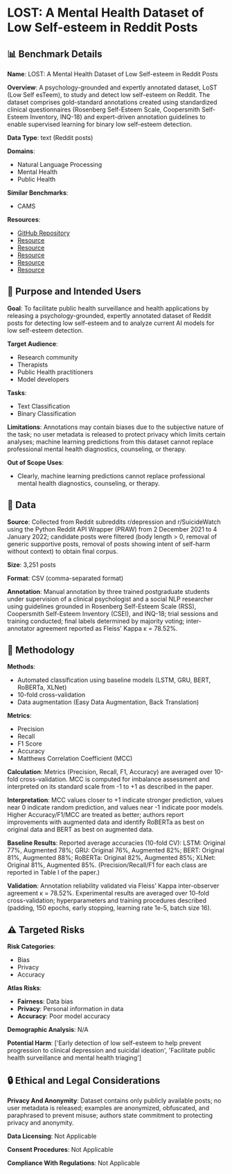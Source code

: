 # LOST: A Mental Health Dataset of Low Self-esteem in Reddit Posts

## 📊 Benchmark Details

**Name**: LOST: A Mental Health Dataset of Low Self-esteem in Reddit Posts

**Overview**: A psychology-grounded and expertly annotated dataset, LoST (Low Self esTeem), to study and detect low self-esteem on Reddit. The dataset comprises gold-standard annotations created using standardized clinical questionnaires (Rosenberg Self-Esteem Scale, Coopersmith Self-Esteem Inventory, INQ-18) and expert-driven annotation guidelines to enable supervised learning for binary low self-esteem detection.

**Data Type**: text (Reddit posts)

**Domains**:
- Natural Language Processing
- Mental Health
- Public Health

**Similar Benchmarks**:
- CAMS

**Resources**:
- [GitHub Repository](https://github.com/drmuskangarg/LoST)
- [Resource](https://arxiv.org/abs/2306.05596)
- [Resource](https://praw.readthedocs.io/en/stable/)
- [Resource](https://huggingface.co/bert-base-uncased)
- [Resource](https://huggingface.co/roberta-base)
- [Resource](https://huggingface.co/xlnet-base-cased)

## 🎯 Purpose and Intended Users

**Goal**: To facilitate public health surveillance and health applications by releasing a psychology-grounded, expertly annotated dataset of Reddit posts for detecting low self-esteem and to analyze current AI models for low self-esteem detection.

**Target Audience**:
- Research community
- Therapists
- Public Health practitioners
- Model developers

**Tasks**:
- Text Classification
- Binary Classification

**Limitations**: Annotations may contain biases due to the subjective nature of the task; no user metadata is released to protect privacy which limits certain analyses; machine learning predictions from this dataset cannot replace professional mental health diagnostics, counseling, or therapy.

**Out of Scope Uses**:
- Clearly, machine learning predictions cannot replace professional mental health diagnostics, counseling, or therapy.

## 💾 Data

**Source**: Collected from Reddit subreddits r/depression and r/SuicideWatch using the Python Reddit API Wrapper (PRAW) from 2 December 2021 to 4 January 2022; candidate posts were filtered (body length > 0, removal of generic supportive posts, removal of posts showing intent of self-harm without context) to obtain final corpus.

**Size**: 3,251 posts

**Format**: CSV (comma-separated format)

**Annotation**: Manual annotation by three trained postgraduate students under supervision of a clinical psychologist and a social NLP researcher using guidelines grounded in Rosenberg Self-Esteem Scale (RSS), Coopersmith Self-Esteem Inventory (CSEI), and INQ-18; trial sessions and training conducted; final labels determined by majority voting; inter-annotator agreement reported as Fleiss' Kappa κ = 78.52%.

## 🔬 Methodology

**Methods**:
- Automated classification using baseline models (LSTM, GRU, BERT, RoBERTa, XLNet)
- 10-fold cross-validation
- Data augmentation (Easy Data Augmentation, Back Translation)

**Metrics**:
- Precision
- Recall
- F1 Score
- Accuracy
- Matthews Correlation Coefficient (MCC)

**Calculation**: Metrics (Precision, Recall, F1, Accuracy) are averaged over 10-fold cross-validation. MCC is computed for imbalance assessment and interpreted on its standard scale from -1 to +1 as described in the paper.

**Interpretation**: MCC values closer to +1 indicate stronger prediction, values near 0 indicate random prediction, and values near -1 indicate poor models. Higher Accuracy/F1/MCC are treated as better; authors report improvements with augmented data and identify RoBERTa as best on original data and BERT as best on augmented data.

**Baseline Results**: Reported average accuracies (10-fold CV): LSTM: Original 77%, Augmented 78%; GRU: Original 76%, Augmented 82%; BERT: Original 81%, Augmented 88%; RoBERTa: Original 82%, Augmented 85%; XLNet: Original 81%, Augmented 85%. (Precision/Recall/F1 for each class are reported in Table I of the paper.)

**Validation**: Annotation reliability validated via Fleiss' Kappa inter-observer agreement κ = 78.52%. Experimental results are averaged over 10-fold cross-validation; hyperparameters and training procedures described (padding, 150 epochs, early stopping, learning rate 1e-5, batch size 16).

## ⚠️ Targeted Risks

**Risk Categories**:
- Bias
- Privacy
- Accuracy

**Atlas Risks**:
- **Fairness**: Data bias
- **Privacy**: Personal information in data
- **Accuracy**: Poor model accuracy

**Demographic Analysis**: N/A

**Potential Harm**: ['Early detection of low self-esteem to help prevent progression to clinical depression and suicidal ideation', 'Facilitate public health surveillance and mental health triaging']

## 🔒 Ethical and Legal Considerations

**Privacy And Anonymity**: Dataset contains only publicly available posts; no user metadata is released; examples are anonymized, obfuscated, and paraphrased to prevent misuse; authors state commitment to protecting privacy and anonymity.

**Data Licensing**: Not Applicable

**Consent Procedures**: Not Applicable

**Compliance With Regulations**: Not Applicable
